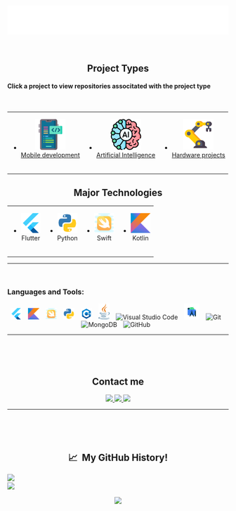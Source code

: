 <br/>
<br/>
<p align="center" >
  <img src="svg/title.svg"/>
</p>
<br/>
<h2 align="center"><b>Project Types</b></h2>
<h4> Click a project to view repositories associtated with the project type</h4>
<br/>
<table align="center">
    <tr>
      <td>
        <a href="https://github.com/AnthonyAniobi?tab=repositories&q=app&type=&language=&sort=">
            <ul>
                <li align="center"><img src="images/development.png" alt="flutter icon" width="70" height="70"/><br/>Mobile development<br/><br/></li>
            </ul>
          </a>
      </td>
      <td>
        <a href = "https://github.com/AnthonyAniobi?tab=repositories&q=&type=&language=jupyter+notebook&sort=">
          <ul>
            <li align="center"><img src="images/ai.png" alt="java icon" width="70" height="70"/><br/>Artificial Intelligence<br/><br/></li>
          </ul>
        </a>
      </td>
      <td>
        <a href="https://github.com/AnthonyAniobi?tab=repositories&q=arduino&type=&language=&sort=">
          <ul>
            <li align="center"><img src="images/robotic-arm.png" alt="swift icon" width="70" height="70"/><br/>Hardware projects<br/><br/></li>
          </ul>
          </a>
      </td>
    </tr>
</table>

<h2 align="center"><b>Major Technologies</b></h2>
<table align="center">
    <tr>
      <td>
          <ul>
              <li align="center"><img src="svg/flutterio-icon.svg" alt="flutter icon"  height="45"/><br/>Flutter<br/><br/></li>
          </ul>
      </td>
      <td>
        <ul>
          <li align="center"><img src="svg/python-icon.svg" alt="java icon" width="45" height="45"/><br/>Python<br/><br/></li>
        </ul>
      </td>
      <td>
        <ul>
          <li align="center"><img src="svg/swift_icon.svg" alt="swift icon" width="45" height="45"/><br/>Swift<br/><br/></li>
        </ul>
      </td>
      <td>
        <ul>
          <li align="center"><img src="svg/kotlin_icon.svg" alt="kotlin icon" width="45" height="45"/><br/>Kotlin<br/><br/></li>
        </ul>
      </td>
    </tr>
</table>
<!-- <p align="center"><b>Software Engineering</b></p> -->

<hr/>
<br/>

### Languages and Tools:

<div align="center">
<img alt="Flutter" width="26px" src="svg/flutterio-icon.svg" style="padding-right:10px;" />
<img alt="Kotlin" width="26px" src="svg/kotlin_icon.svg" style="padding-right:10px;" />
<img alt="Swift" width="26px" src="svg/swift_icon.svg" style="padding-right:10px;" />
<img alt="Java" width="26px" src="svg/python-icon.svg" style="padding-right:10px;" />
<img alt="Java" width="26px" src="svg/c++_icon.svg" style="padding-right:10px;" />
<img alt="Java" width="26px" src="svg/java_icon.svg" style="padding-right:10px;" />
<img alt="Visual Studio Code" width="26px" src="https://cdn.jsdelivr.net/gh/devicons/devicon/icons/vscode/vscode-original.svg" style="padding-right:10px;" />
<img alt="Android studio" width="36px" src="svg/androidstudio_icon.svg" style="padding-right:10px;">
<img alt="Git" width="26px" src="https://cdn.jsdelivr.net/gh/devicons/devicon/icons/git/git-original.svg" style="padding-right:10px;" />
<img alt="MongoDB" width="26px" src="https://cdn.jsdelivr.net/gh/devicons/devicon/icons/mongodb/mongodb-original.svg" style="padding-right:10px;" />
<img alt="GitHub" width="26px" src="https://user-images.githubusercontent.com/3369400/139447912-e0f43f33-6d9f-45f8-be46-2df5bbc91289.png" style="padding-right:10px;" />
</div>
<hr/>
<br/>

<!-- <h2>Brief Overview</h2> -->

<!-- ```yaml
quick_overview:
  {
    name: "Anthony Aniobi Ogadimma",
    specialization:
      [
        "Software Engineer",
        "Embedded Systems Engineer",
        "Computer Aided Designer",
      ],
  }
``` -->

<!-- <hr> -->
<br/>
<br/>
<h2 align="center">Contact me</h2>
<!-- <p align="center">For all your software development needs, contact me at</p>
<p align="center">
<img src="images/dev_app.gif" width="300"/>
</p> -->
<p align="center">
<a href="https://anthonyaniobi.netlify.com">
  <img height="50" src="https://user-images.githubusercontent.com/46517096/166972883-f5f1d88c-0246-4374-88ac-ded0f2cf0699.png"/>
</a>
<a href="https://www.linkedin.com/in/anthony-aniobi/">
  <img height="50" src="https://user-images.githubusercontent.com/46517096/166973395-19676cd8-f8ec-4abf-83ff-da8243505b82.png"/>
</a>
<a href="https://anthonyaniobi.medium.com/">
  <img height="50" src="https://user-images.githubusercontent.com/46517096/166973962-d05d145a-b6a0-4643-bd3d-5ac845679367.png"/>
</a>
</p>
<hr>
<br/>

<br/>
<br/>
<h2 align="center"> 📈 &nbsp;My GitHub History!</h2>

![](https://github-readme-stats.vercel.app/api?username=AnthonyAniobi&theme=radical&hide_border=false&include_all_commits=true&count_private=true)<br/>
![](https://github-readme-streak-stats.herokuapp.com/?user=AnthonyAniobi&theme=radical&hide_border=false)<br/>

<!-- ![](https://github-readme-stats.vercel.app/api/top-langs/?username=AnthonyAniobi&theme=radical&hide_border=false&include_all_commits=true&count_private=true&layout=compact) -->

<!-- [![](https://visitcount.itsvg.in/api?id=AnthonyAniobi&icon=0&color=0)](https://visitcount.itsvg.in) -->

<!-- [![Github](https://img.shields.io/github/followers/AnthonyAniobi?label=Follow&style=social)](https://github.com/AnthonyAniobi) -->

<p align="center">
  <img src="https://capsule-render.vercel.app/api?type=waving&color=gradient&height=100&section=footer"/>
</p>
